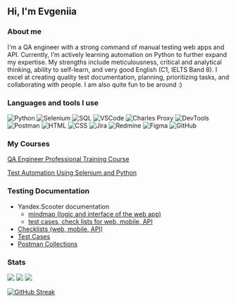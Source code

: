 
## Hi, I'm Evgeniia
### About me

I'm a QA engineer with a strong command of manual testing web apps and API. Currently, I’m actively learning automation on Python to further expand my expertise. My strengths include meticulousness, critical and analytical thinking, ability to self-learn, and very good English (C1, IELTS Band 8). I excel at creating quality test documentation, planning, prioritizing tasks, and collaborating with people. I am also quite fun to be around :)  


### Languages and tools I use

![Python](https://img.shields.io/badge/Python-87CEFA?style=for-the-badge&logo=python)
![Selenium](https://img.shields.io/badge/Selenium-87CEFA?style=for-the-badge&logo=selenium)
![SQL](https://img.shields.io/badge/SQL-87CEFA?style=for-the-badge&logo=sql)
![VSCode](https://img.shields.io/badge/VSCode-87CEFA?style=for-the-badge&logo=VSCode)
![Charles Proxy](https://img.shields.io/badge/Charles-87CEFA?style=for-the-badge&logo=Charles)
![DevTools](https://img.shields.io/badge/DevTools-87CEFA?style=for-the-badge&logo=DevTools)
![Postman](https://img.shields.io/badge/Postman-87CEFA?style=for-the-badge&logo=Postman)
![HTML](https://img.shields.io/badge/HTML-87CEFA?style=for-the-badge&logo=HTML5)
![CSS](https://img.shields.io/badge/CSS-87CEFA?style=for-the-badge&logo=css)
![Jira](https://img.shields.io/badge/Jira-87CEFA?style=for-the-badge&logo=jira)
![Redmine](https://img.shields.io/badge/Redmine-87CEFA?style=for-the-badge&logo=Redmine)
![Figma](https://img.shields.io/badge/Figma-87CEFA?style=for-the-badge&logo=Figma)
![GitHub](https://img.shields.io/badge/GitHub-87CEFA?style=for-the-badge&logo=github)




### My Courses
[QA Engineer Professional Training Course](https://drive.google.com/file/d/1jT_LoGhtwJI4p1HIACJ-35XT-D1FwlUz/view?usp=sharing)

[Test Automation Using Selenium and Python](https://drive.google.com/file/d/1-qOg9Z86GgccP9wcxB939inJcBC7dQn4/view?usp=sharing)

### Testing Documentation
- Yandex.Scooter documentation
    - [mindmap (logic and interface of the web app)](https://drive.google.com/file/d/1yZowVEnFqlCTzjg6umRsqhURlGdL4Mxd/view?usp=sharing) 
    - [test cases, check lists for web, mobile, API](https://docs.google.com/spreadsheets/d/19-Z-al6dRfdRfmOnC0hX7VyFGn8luo-pui5n25udBmI/edit?usp=sharing)
- [Checklists (web, mobile, API)](https://docs.google.com/spreadsheets/d/14Mths581y5qeXpTMFUvDfHrvohNBviqCIm0IfT2b5jM/edit?usp=sharing)
- [Test Cases](https://docs.google.com/spreadsheets/d/1mWVLIt-zlpNxQJoBRlBZzBAJfd-cbXdm28PPv9op1pw/edit?usp=sharing)
- [Postman Collections](https://elements.getpostman.com/redirect?entityId=36221835-5b0f480a-e981-4f6b-a04d-731576f99323&entityType=collection)
<!-- - Bug Reports 
- SQL Queries 
these examples will be added later -->




### Stats
![](http://github-profile-summary-cards.vercel.app/api/cards/stats?username=JollyCupcake&theme=tokyonight)
![](http://github-profile-summary-cards.vercel.app/api/cards/repos-per-language?username=JollyCupcake&theme=tokyonight)
![](https://github-profile-summary-cards.vercel.app/api/cards/profile-details?username=JollyCupcake&theme=tokyonight)

[![GitHub Streak](http://github-readme-streak-stats.herokuapp.com?user=JollyCupcake&theme=dark&border_radius=10&date_format=j%20M%5B%20Y%5D&mode=weekly)](https://git.io/streak-stats)
